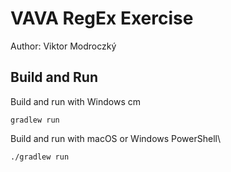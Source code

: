# VAVA RegEx Exercise

Author: Viktor Modroczký

## Build and Run

Build and run with Windows cm
```shell
gradlew run
```

Build and run with macOS or Windows PowerShell\
```shell
./gradlew run
```
